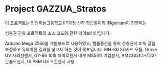 # Project GAZZUA_Stratos

이 프로젝트는 인천하늘고등학교 IIP과정 산하 학습동아리 INgenium이 진행하는

성층권 관측 프로젝트의 소스 코드와 관련 라이브러리입니다.

Arduino Mega 2560을 개발보드로 사용하였고, 헬륨풍선을 통해 성층권에 띄워 값을 측정하고 유의미한 결과를 찾고자 하는 것이 목표입니다.
MH-SD SD카드 모듈, Grove UV 자외선센서, GY-86 10축 자이로센서 내부 MS5611 기압센서, AM2302(DHT22) 온습도센서, ULPSM O3 오존센서 사용.
